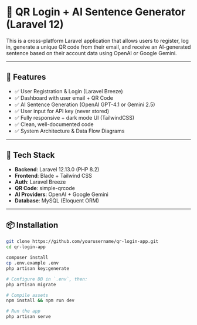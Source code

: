 # 🧾 QR Login + AI Sentence Generator (Laravel 12)

This is a cross-platform Laravel application that allows users to register, log in, generate a unique QR code from their email, and receive an AI-generated sentence based on their account data using OpenAI or Google Gemini.

---

## 🚀 Features

- ✅ User Registration & Login (Laravel Breeze)
- ✅ Dashboard with user email + QR Code
- ✅ AI Sentence Generation (OpenAI GPT-4.1 or Gemini 2.5)
- ✅ User input for API key (never stored)
- ✅ Fully responsive + dark mode UI (TailwindCSS)
- ✅ Clean, well-documented code
- ✅ System Architecture & Data Flow Diagrams

---

## 🧪 Tech Stack

- **Backend**: Laravel 12.13.0 (PHP 8.2)
- **Frontend**: Blade + Tailwind CSS
- **Auth**: Laravel Breeze
- **QR Code**: simple-qrcode
- **AI Providers**: OpenAI + Google Gemini
- **Database**: MySQL (Eloquent ORM)

---

## 📦 Installation

```bash
git clone https://github.com/yourusername/qr-login-app.git
cd qr-login-app

composer install
cp .env.example .env
php artisan key:generate

# Configure DB in `.env`, then:
php artisan migrate

# Compile assets
npm install && npm run dev

# Run the app
php artisan serve
